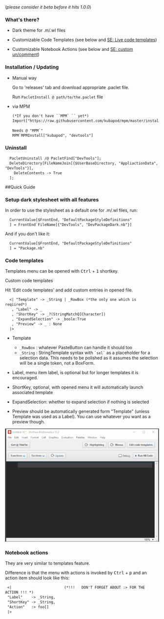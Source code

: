 (*please consider it beta before it hits 1.0.0*)

### What's there?

- Dark theme for .m/.wl files 

- Customizable Code Templates (see below and [SE: Live code templates](https://mathematica.stackexchange.com/q/164653/5478))

- Customizable Notebook Actions (see below and [SE: custom un/comment](https://mathematica.stackexchange.com/q/184562/5478))
  

### Installation / Updating

- Manual way

  Go to 'releases' tab and download appropriate .paclet file.
   
  Run `PacletInstall @ path/to/the.paclet` file
  
- via MPM
  
      (*If you don't have ``MPM` `` yet*)
      Import["https://raw.githubusercontent.com/kubapod/mpm/master/install.m"] 
  
      Needs @ "MPM`"   
      MPM`MPMInstall["kubapod", "devtools"]

### Uninstall
  
      PacletUninstall /@ PacletFind["DevTools"];
      DeleteDirectory[FileNameJoin[{$UserBaseDirectory, "AppliactionData", "DevTools"}], 
        DeleteContents -> True
      ];
  
##Quick Guide  
  
### Setup dark stylesheet with all features
    
  In order to use the stylesheet as a default one for .m/.wl files, run:
     
      CurrentValue[$FrontEnd, "DefaultPackageStyleDefinitions"
      ] = FrontEnd`FileName[{"DevTools", "DevPackageDark.nb"}]
        
  And if you don't like it:
  
      CurrentValue[$FrontEnd, "DefaultPackageStyleDefinitions"
      ] = "Package.nb"
  


### Code templates  
  
  Templates menu can be opened with <kbd>Ctrl</kbd> + <kbd>1</kbd> shortkey.
    
  Custom code templates
  
  Hit 'Edit code templates' and add custom entries in opened file.
  
      <| "Template" -> _String | _RowBox (*the only one which is reqiired*)
       , "Label" -> _
       , "ShortKey" -> _?(StringMatchQ[Character])
       , "ExpandSelection" -> _boole:True
       , "Preview" -> _ : None
      |>
      
  - Template
    - `_RowBox` : whatever PasteButton can handle it should too
    - `_String` : StringTemplate syntax with `` `sel` `` as a placeholder for a selection data. This needs to be polished as it assumes the selection will be a single token, not a BoxForm.  
    
  - Label, menu item label, is optional but for longer templates it is encouraged.
  - ShortKey, optional, with opened menu it will automatically launch associated template
  - ExpandSelection: whether to expand selection if nothing is selected
  - Preview should be automatically generated form "Template" (unless Template was used as a Label). You can use whatever you want as a preview though.
  

![Alt text](Dev/CodeTemplates.gif?raw=true "Title")
    
  
### Notebook actions

They are very similar to templates feature. 

Difference is that the menu with actions is invoked by <kbd>Ctrl</kbd> + <kbd>p</kbd> and an action item should look like this:

     <|                        (*!!!   DON'T FORGET ABOUT :> FOR THE ACTION !!! *)       
     "Label"    -> _String,
     "ShortKey" -> _String,
     "Action"   :> foo[]   
     |>   
    

 
